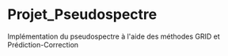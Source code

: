 # Projet_Pseudospectre
Implémentation du pseudospectre à l'aide des méthodes GRID et Prédiction-Correction
